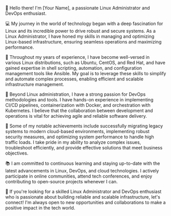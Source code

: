 👋 Hello there! I'm [Your Name], a passionate Linux Administrator and DevOps enthusiast.

💻 My journey in the world of technology began with a deep fascination for Linux and its incredible power to drive robust and secure systems. As a Linux Administrator, I have honed my skills in managing and optimizing Linux-based infrastructure, ensuring seamless operations and maximizing performance.

🔧 Throughout my years of experience, I have become well-versed in various Linux distributions, such as Ubuntu, CentOS, and Red Hat, and have gained expertise in shell scripting, automation, and configuration management tools like Ansible. My goal is to leverage these skills to simplify and automate complex processes, enabling efficient and scalable infrastructure management.

🚀 Beyond Linux administration, I have a strong passion for DevOps methodologies and tools. I have hands-on experience in implementing CI/CD pipelines, containerization with Docker, and orchestration with Kubernetes. I believe that the collaboration between development and operations is vital for achieving agile and reliable software delivery.

🌟 Some of my notable achievements include successfully migrating legacy systems to modern cloud-based environments, implementing robust security measures, and optimizing system performance to handle high traffic loads. I take pride in my ability to analyze complex issues, troubleshoot efficiently, and provide effective solutions that meet business objectives.

📚 I am committed to continuous learning and staying up-to-date with the latest advancements in Linux, DevOps, and cloud technologies. I actively participate in online communities, attend tech conferences, and enjoy contributing to open-source projects whenever I can.

🤝 If you're looking for a skilled Linux Administrator and DevOps enthusiast who is passionate about building reliable and scalable infrastructure, let's connect! I'm always open to new opportunities and collaborations to make a positive impact in the tech world.
